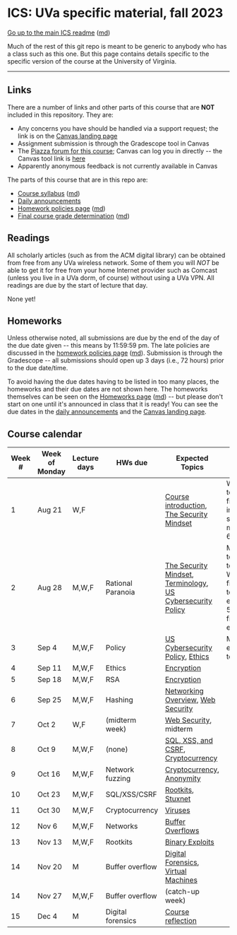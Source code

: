 ICS: UVa specific material, fall 2023
=======================================

[Go up to the main ICS readme](../readme.html) ([md](../readme.md))

Much of the rest of this git repo is meant to be generic to anybody who has a class such as this one. But this page contains details specific to the specific version of the course at the University of Virginia.

------------------------------------------------------------

Links
-----

There are a number of links and other parts of this course that are **NOT** included in this repository.  They are:

- Any concerns you have should be handled via a support request; the link is on the [Canvas landing page][1]
- Assignment submission is through the Gradescope tool in Canvas
- The [Piazza forum for this course](https://piazza.com/class/lllbveli94d57d); Canvas can log you in directly -- the Canvas tool link is [here](https://canvas.its.virginia.edu/courses/79086/external_tools/21)
- Apparently anonymous feedback is not currently available in Canvas

<!-- no longer available in canvas:

- ~~[Email list archive](https://collab.its.virginia.edu/portal/directtool/23262987-1288-4c6d-912f-c1b031973f44/), which is a Collab tool~~
- ~~[Anonymous feedback](https://collab.its.virginia.edu/portal/directtool/b166e2b1-f967-4df0-8e7e-1b25f58a30e2/), which is a Collab tool~~

-->

The parts of this course that are in this repo are:

- [Course syllabus](syllabus.html) ([md](syllabus.md))
- [Daily announcements](daily-announcements.html#/)
- [Homework policies page](hw-policies.html) ([md](hw-policies.md))
- [Final course grade determination](grades.html) ([md](grades.md))


Readings
--------

All scholarly articles (such as from the ACM digital library) can be obtained from free from any UVa wireless network.  Some of them you will *NOT* be able to get it for free from your home Internet provider such as Comcast (unless you live in a UVa dorm, of course) without using a UVa VPN.  All readings are due by the start of lecture that day.

None yet!

<!--
- Due Friday, September 13th:
    - [An Introduction to Cybersecurity Ethics](https://www.scu.edu/media/ethics-center/technology-ethics/IntroToCybersecurityEthics.pdf): you can skip the questions (the blue boxes therein); once you remove those, the table of contents, and the appendices, it's about 35 typed pages
- Due Wednesday, March 22nd: [NPR's Planet Monday podcast episode 908: I Am Not A Robot](https://www.npr.org/sections/money/2019/04/24/716854013/episode-908-i-am-not-a-robot)
- Due Friday, January 27th:
	- [ACM Code of Ethics](https://www.acm.org/code-of-ethics)
    - [Reflections on Trusting Trust](https://dl.acm.org/citation.cfm?id=358210)
	- [Morris Worm Wikipedia page](https://en.wikipedia.org/wiki/Morris_worm)
-->

Homeworks
-----------

Unless otherwise noted, all submissions are due by the end of the day of the due date given -- this means by 11:59:59 pm.  The late policies are discussed in the [homework policies page](hw-policies.html) ([md](hw-policies.md)).  Submission is through the Gradescope -- all submissions should open up 3 days (i.e., 72 hours) prior to the due date/time.

To avoid having the due dates having to be listed in too many places, the homeworks and their due dates are not shown here.  The homeworks themselves can be seen on the [Homeworks page](../hws/index.html) ([md](../hws/index.md)) -- but please don't start on one until it's announced in class that it is ready!  You can see the due dates in the [daily announcements](daily-announcements.html#/) and the [Canvas landing page][1].

<!-- 

- [HW 13: Forensics](../hws/hw-forensics.html) ([md](../hws/hw-forensics.md)) is due Friday, December 6th
- [HW 12: Movie Night](../hws/hw-movie-night.html) ([md](../hws/hw-movie-night.md)) is due Wednesday, December 4th
- [HW 11: Buffer Overflow](../hws/hw-buffer.html) ([md](../hws/hw-buffer.md)) is due Friday, November 22nd
- [HW 10: Celebrity Visit](../hws/hw-celebrity-visit.html) ([md](../hws/hw-celebrity-visit.md)) is due Thursday, November 21st, and there is all of 12 hours of lateness allowed on this!
- [HW 9: Rootkits](../hws/hw-rootkits.html) ([md](../hws/hw-rootkits.md)) is due Friday, November 15th
- [HW 8: Cryptocurrency](../hws/hw-cryptocurrency.html) ([md](../hws/hw-cryptocurrency.md)) is due Friday, November 1st
- [HW 7: Networks](../hws/hw-networks.html) ([md](../hws/hw-networks.md)) is due Friday, October 25th
- [HW 6: SQL, XSS, & CSRF](../hws/hw-sql-xss-csrf.html) ([md](../hws/hw-sql-xss-csrf.md)) is due Friday, October 18th
- [HW 5: Hashing](../hws/hw-hashing.html) ([md](../hws/hw-hashing.md)) is due Friday, October 4th
- [HW 4: RSA](../hws/hw-rsa.html) ([md](../hws/hw-rsa.md)) is due Friday, September 27th
- [HW 3: Ethics](../hws/hw-ethics.html) ([md](../hws/hw-ethics.md)) is due Friday, September 20th

-->

Course calendar
---------------

| Week # | Week of Monday | Lecture days | HWs due | Expected Topics | Actual Progress |
|----|----|----|----|----|----|
| 1  | Aug 21 | W,F    |                   | [Course introduction](../slides/introduction.html#/), [The Security Mindset](../slides/security-mindset.html#/) | Wed: intro to 5.7; Fri: finished intro, security mindset to 6.13 |
| 2  | Aug 28 | M,W,F  | Rational Paranoia | [The Security Mindset](../slides/security-mindset.html#/), [Terminology](../slides/terminology.html#/), [US Cybersecurity Policy](../slides/policy.html#/) | Mon: terminology to 4.16; Wed: finished terminology, ethics to 5.6; Fri: finished ethics |
| 3  | Sep 4  | M,W,F  | Policy            | [US Cybersecurity Policy](../slides/policy.html#/), [Ethics](../slides/ethics.html#/) | Mon: encryption to 4.18 |
| 4  | Sep 11 | M,W,F  | Ethics            | [Encryption](../slides/encryption.html#/) |  |
| 5  | Sep 18 | M,W,F  | RSA               | [Encryption](../slides/encryption.html#/) |   |
| 6  | Sep 25 | M,W,F  | Hashing           | [Networking Overview](../slides/networks.html#/), [Web Security](../slides/web-security.html#/) |   |
| 7  | Oct 2  | W,F    | (midterm week)    | [Web Security](../slides/web-security.html#/), midterm |   |
| 8  | Oct 9  | M,W,F  | (none)            | [SQL, XSS, and CSRF](../slides/sql-xss-csrf.html#/), [Cryptocurrency](../slides/cryptocurrency.html#/) |  |
| 9  | Oct 16 | M,W,F  | Network fuzzing   | [Cryptocurrency](../slides/cryptocurrency.html#/), [Anonymity](../slides/anonymity.html#/) |   |
| 10 | Oct 23 | M,W,F  | SQL/XSS/CSRF      | [Rootkits](../slides/rootkits.html#/), [Stuxnet](../slides/stuxnet.html#/) |   |
| 11 | Oct 30 | M,W,F  | Cryptocurrency    | [Viruses](../slides/viruses.html#/)|   |
| 12 | Nov 6  | M,W,F  | Networks          | [Buffer Overflows](../slides/buffer-overflows.html#/) |   |
| 13 | Nov 13 | M,W,F  | Rootkits          | [Binary Exploits](../slides/binary-exploits.html#/) |   |
| 14 | Nov 20 | M      | Buffer overflow   | [Digital Forensics](../slides/forensics.html#/), [Virtual Machines](../slides/vms.html#/) |   |
| 14 | Nov 27 | M,W,F  | Buffer overflow   | (catch-up week) |   |
| 15 | Dec 4  | M      | Digital forensics | [Course reflection](../slides/reflection.html#/) |   |

[1]: https://canvas.its.virginia.edu/courses/79086
